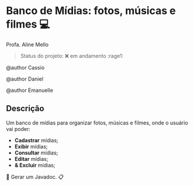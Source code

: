 # Banco de Mídias: fotos, músicas e filmes :computer: 

Profa. Aline Mello 

> Status do projeto: :x: em andamento :rage1:

@author Cassio 

@author Daniel

@author Emanuelle

## Descrição

Um banco de mídias para organizar fotos, músicas e filmes, onde o usuário vai poder:

-  **Cadastrar** mídias;
-  **Exibir** mídias;
-  **Consultar** mídias;
-  **Editar** mídias;
-  **& Excluir** mídias;

:pushpin: Gerar um Javadoc. :clipboard:
